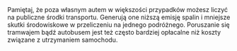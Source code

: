 ---
layout: nothing
categories: Transport
tags: tip
body: Pamiętaj, że poza własnym autem w większości przypadków możesz liczyć na publiczne środki transportu. Generują one niższą emisję spalin i mniejsze skutki środowiskowe w przeliczeniu na jednego podróżnego. Poruszanie się tramwajem bądź autobusem jest też często bardziej opłacalne niż koszty związane z utrzymaniem samochodu.
---
